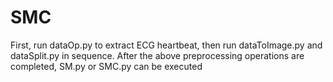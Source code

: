 # SMC
First, run dataOp.py to extract ECG heartbeat, then run dataToImage.py and dataSplit.py in sequence.
After the above preprocessing operations are completed, SM.py or SMC.py can be executed
